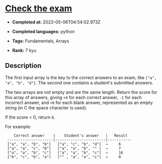 # [Check the exam](https://www.codewars.com/kata/5a3dd29055519e23ec000074)

- **Completed at:** 2023-05-06T04:54:02.973Z

- **Completed languages:** python

- **Tags:** Fundamentals, Arrays

- **Rank:** 7 kyu

## Description

The first input array is the key to the correct answers to an exam, like `["a", "a", "b", "d"]`. The second one contains a student's submitted answers. 

The two arrays are not empty and are the same length. Return the score for this array of answers, giving `+4` for each correct answer, `-1` for each incorrect answer, and `+0` for each blank answer, represented as an empty string (in C the space character is used).

If the score < 0, return `0`.

For example:

```
    Correct answer    |    Student's answer   |   Result         
 ---------------------|-----------------------|-----------
 ["a", "a", "b", "b"]   ["a", "c", "b", "d"]  →     6
 ["a", "a", "c", "b"]   ["a", "a", "b", "" ]  →     7
 ["a", "a", "b", "c"]   ["a", "a", "b", "c"]  →     16
 ["b", "c", "b", "a"]   ["" , "a", "a", "c"]  →     0
```
